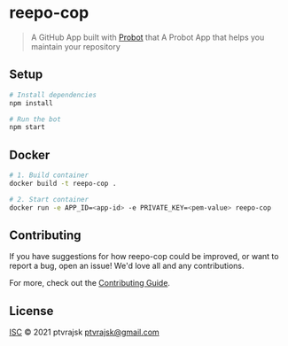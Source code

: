 # reepo-cop

> A GitHub App built with [Probot](https://github.com/probot/probot) that A Probot App that helps you maintain your repository

## Setup

```sh
# Install dependencies
npm install

# Run the bot
npm start
```

## Docker

```sh
# 1. Build container
docker build -t reepo-cop .

# 2. Start container
docker run -e APP_ID=<app-id> -e PRIVATE_KEY=<pem-value> reepo-cop
```

## Contributing

If you have suggestions for how reepo-cop could be improved, or want to report a bug, open an issue! We'd love all and any contributions.

For more, check out the [Contributing Guide](CONTRIBUTING.md).

## License

[ISC](LICENSE) © 2021 ptvrajsk <ptvrajsk@gmail.com>
